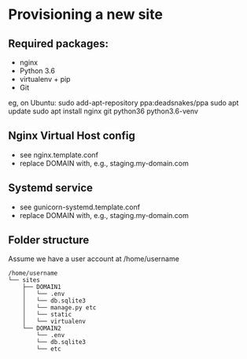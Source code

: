 Provisioning a new site
=======================

## Required packages:

* nginx
* Python 3.6
* virtualenv + pip
* Git

eg, on Ubuntu:
    sudo add-apt-repository ppa:deadsnakes/ppa
    sudo apt update
    sudo apt install nginx git python36 python3.6-venv
    
## Nginx Virtual Host config

* see nginx.template.conf
* replace DOMAIN with, e.g., staging.my-domain.com

## Systemd service

* see gunicorn-systemd.template.conf
* replace DOMAIN with, e.g., staging.my-domain.com

## Folder structure

Assume we have a user account at /home/username
```
/home/username
└── sites
    ├── DOMAIN1
    │   └── .env
    │   └── db.sqlite3
    │   └── manage.py etc
    │   └── static
    │   └── virtualenv
    └── DOMAIN2
        └── .env
        └── db.sqlite3
        └── etc   
 ```

    